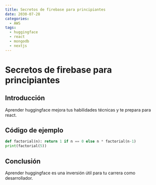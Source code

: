 ```yaml
---
title: Secretos de firebase para principiantes
date: 2030-07-28
categories:
  - AWS
tags:
  - huggingface
  - react
  - mongodb
  - nextjs
---
```


# Secretos de firebase para principiantes

## Introducción

Aprender huggingface mejora tus habilidades técnicas y te prepara para react.

## Código de ejemplo

```python
def factorial(n): return 1 if n == 0 else n * factorial(n-1)
print(factorial(5))
```

## Conclusión

Aprender huggingface es una inversión útil para tu carrera como desarrollador.